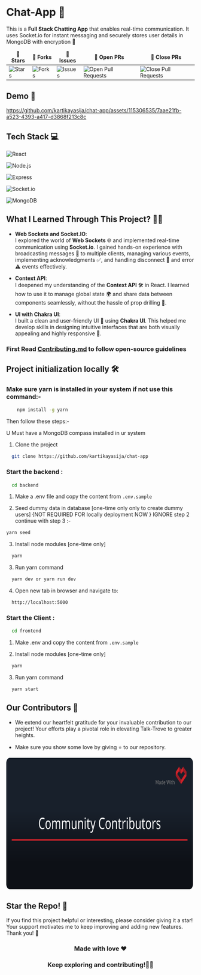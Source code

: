 # Chat-App 💬
This is a **Full Stack Chatting App** that enables real-time communication. It uses Socket.io for instant messaging and securely stores user details in MongoDB with encryption 🔐

<table align="center">
    <thead align="center">
        <tr border: 2px;>
            <td><b>🌟 Stars</b></td>
            <td><b>🍴 Forks</b></td>
            <td><b>🐛 Issues</b></td>
            <td><b>🔔 Open PRs</b></td>
            <td><b>🔕 Close PRs</b></td>
        </tr>
     </thead>
    <tbody>
         <tr>
            <td><img alt="Stars" src="https://img.shields.io/github/stars/kartikayasijaa/talk-trove?style=flat&logo=github"/></td>
             <td><img alt="Forks" src="https://img.shields.io/github/forks/kartikayasijaa/talk-trove?style=flat&logo=github"/></td>
            <td><img alt="Issues" src="https://img.shields.io/github/issues/kartikayasijaa/talk-trove?style=flat&logo=github"/></td>
            <td><img alt="Open Pull Requests" src="https://img.shields.io/github/issues-pr/kartikayasijaa/talk-trove?style=flat&logo=github"/></td>
           <td><img alt="Close Pull Requests" src="https://img.shields.io/github/issues-pr-closed/kartikayasijaa/talk-trove?style=flat&color=critical&logo=github"/></td>
        </tr>
    </tbody>
</table>

## Demo 🔄

https://github.com/kartikayasija/chat-app/assets/115306535/7aae21fb-a523-4393-a417-d3868f213c8c

## Tech Stack 💻

![React](https://img.shields.io/badge/Client-React%20JS-61DAFB?style=for-the-badge&logo=react&logoColor=white)

![Node.js](https://img.shields.io/badge/Server-Node.js-339933?style=for-the-badge&logo=node.js&logoColor=white)

![Express](https://img.shields.io/badge/Server-Express.js-000000?style=for-the-badge&logo=express&logoColor=white)

![Socket.io](https://img.shields.io/badge/Server-Socket.io-010101?style=for-the-badge&logo=socket.io&logoColor=white)

![MongoDB](https://img.shields.io/badge/Database-MongoDB-47A248?style=for-the-badge&logo=mongodb&logoColor=white)


## What I Learned Through This Project? 🤔💡

- **Web Sockets and Socket.IO**:  
  I explored the world of **Web Sockets** 🌐 and implemented real-time communication using **Socket.io**. I gained hands-on experience with broadcasting messages 📡 to multiple clients, managing various events, implementing acknowledgments ✅, and handling disconnect 🔌 and error ⚠️ events effectively.

- **Context API**:  
  I deepened my understanding of the **Context API** 🛠️ in React. I learned how to use it to manage global state 🌍 and share data between components seamlessly, without the hassle of prop drilling 🔄.

- **UI with Chakra UI**:  
  I built a clean and user-friendly UI 🎨 using **Chakra UI**. This helped me develop skills in designing intuitive interfaces that are both visually appealing and highly responsive 📱.


### First Read [Contributing.md](https://github.com/kartikayasijaa/talk-trove/blob/main/Contributing.md) to follow open-source guidelines

## Project initialization locally 🛠️

### Make sure yarn is installed in your system if not use this command:-

```bash
    npm install -g yarn
```

Then follow these steps:-

U Must have a MongoDB compass installed in ur system

1. Clone the project

```bash
  git clone https://github.com/kartikayasija/chat-app
```

### Start the backend :

```bash
  cd backend
```

1. Make a .env file and copy the content from ```.env.sample```

2. Seed dummy data in database [one-time only only to create dummy users] {NOT REQUIRED FOR locally deployment NOW } IGNORE step 2 continue with step 3 :-

```bash
yarn seed
```

3. Install node modules [one-time only]

```bash
  yarn
```

3. Run yarn command

```bash
  yarn dev or yarn run dev
```

4. Open new tab in browser and navigate to:

```bash
  http://localhost:5000
```

### Start the Client :

```bash
  cd frontend
```

1. Make .env and copy the content from ```.env.sample```

2. Install node modules [one-time only]

```bash
  yarn
```

3. Run yarn command

```bash
  yarn start
```

## Our Contributors 👀


- We extend our heartfelt gratitude for your invaluable contribution to our project! Your efforts play a pivotal role in elevating Talk-Trove to greater heights.

- Make sure you show some love by giving ⭐ to our repository.

<div align="center">
  <img src=".vaunt\cards\contributors.svg" width="800" height= "350" />
</div>

## Star the Repo! 🌟

If you find this project helpful or interesting, please consider giving it a star! Your support motivates me to keep improving and adding new features. Thank you! 🙏

<h3 align="center"> Made with love ❤️</h3>
<h3 align="center"> Keep exploring and contributing!🌟🚀 </h3>
